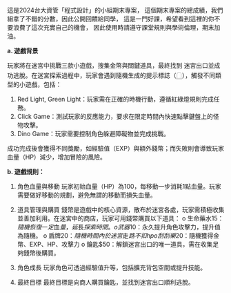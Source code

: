 這是2024台大資管「程式設計」的小組期末專案，
這個期末專案的總成績，我們組拿了不錯的分數，因此公開回饋給同學，
這是一門好課，希望看到這裡的你不要浪費了這次充實自己的機會，
因此使用時請遵守課堂規則與學術倫理，期末加油。

**a. 遊戲背景**

玩家將在迷宮中挑戰三款⼩遊戲，搜集⾦幣與關鍵道具，最終找到
迷宮出⼝並成功逃脫。在迷宮探索過程中，玩家會遇到隨機⽣成的提⽰標誌（𓉸），觸發不同類型的⼩遊戲，包括：
1. Red Light, Green Light：玩家需在正確的時機⾏動，遵循紅綠燈規則完成任務。
2. Click Game：測試玩家的反應能⼒，要求在限定時間內快速點擊鍵盤上的怪物攻擊。
3. Dino Game：玩家需要控制⾓⾊躲避障礙物並完成挑戰。
   
成功完成後會獲得不同獎勵，如經驗值（EXP）與額外錢幣；⽽失敗則會導致玩家⾎量（HP）減少，增加冒險的⾵險。

**b. 遊戲規則：**

1. ⾓⾊⾎量與移動
玩家初始⾎量（HP）為100，每移動⼀步消耗1點⾎量。玩家需要做好移動的規劃，避免無謂的移動⽽損失⾎量。

2. 道具管理與購買
錢幣是遊戲中的核⼼資源，散布於迷宮各處，玩家需積極收集並善加利⽤。在迷宮中的商店，玩家可⽤錢幣購買以下道具：
o ⽣命藥⽔$15：隨機恢復⼀定⾎量，延⻑探索時間。
o 武器$10：永久提升⾓⾊攻擊⼒，提升值為隨機。
o 盾牌$20：隨機時間內於迷宮⾛路不扣hp
o 刮刮樂$20：隨機獲得⾦幣、EXP、HP、攻擊⼒
o 鑰匙$50：解鎖迷宮出⼝的唯⼀道具，需在收集⾜夠錢幣後購買。

3. ⾓⾊成⻑
玩家⾓⾊可透過經驗值升等，包括擴充背包空間或提升技能。

4. 最終⽬標
最終⽬標是向商⼈購買鑰匙，並找到迷宮出⼝順利逃脫。
